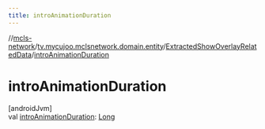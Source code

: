 ```yaml
---
title: introAnimationDuration
---
```

//[mcls-network](../../../index.html)/[tv.mycujoo.mclsnetwork.domain.entity](../index.html)/[ExtractedShowOverlayRelatedData](index.html)/[introAnimationDuration](intro-animation-duration.html)



# introAnimationDuration



[androidJvm]\
val [introAnimationDuration](intro-animation-duration.html): [Long](https://kotlinlang.org/api/latest/jvm/stdlib/kotlin/-long/index.html)




